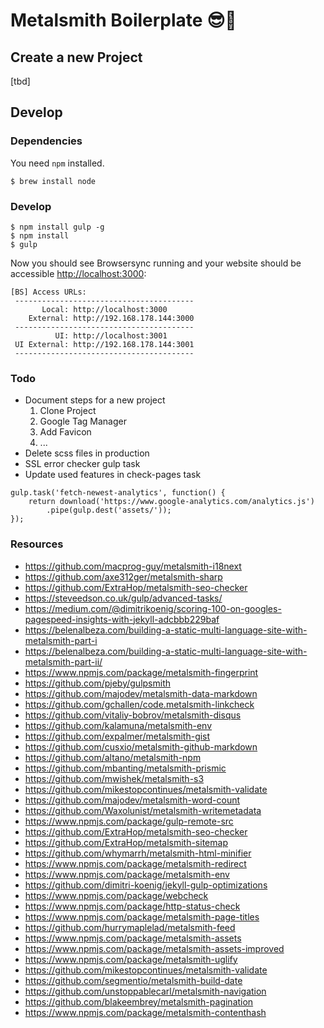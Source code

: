 # Metalsmith Boilerplate 😎🤘

## Create a new Project

[tbd]

## Develop

### Dependencies

You need `npm` installed.

```
$ brew install node
```

### Develop

```
$ npm install gulp -g
$ npm install
$ gulp
```

Now you should see Browsersync running and your website should be accessible [http://localhost:3000](http://localhost:3000):

```
[BS] Access URLs:
 ----------------------------------------
       Local: http://localhost:3000
    External: http://192.168.178.144:3000
 ----------------------------------------
          UI: http://localhost:3001
 UI External: http://192.168.178.144:3001
 ----------------------------------------
```

### Todo

- Document steps for a new project
    1. Clone Project
    2. Google Tag Manager
    3. Add Favicon
    4. ...
- Delete scss files in production
- SSL error checker gulp task
- Update used features in check-pages task

```
gulp.task('fetch-newest-analytics', function() {
    return download('https://www.google-analytics.com/analytics.js')
        .pipe(gulp.dest('assets/'));
});
```

### Resources

- https://github.com/macprog-guy/metalsmith-i18next
- https://github.com/axe312ger/metalsmith-sharp
- https://github.com/ExtraHop/metalsmith-seo-checker
- https://steveedson.co.uk/gulp/advanced-tasks/
- https://medium.com/@dimitrikoenig/scoring-100-on-googles-pagespeed-insights-with-jekyll-adcbbb229baf
- https://belenalbeza.com/building-a-static-multi-language-site-with-metalsmith-part-i
- https://belenalbeza.com/building-a-static-multi-language-site-with-metalsmith-part-ii/
- https://www.npmjs.com/package/metalsmith-fingerprint
- https://github.com/pjeby/gulpsmith
- https://github.com/majodev/metalsmith-data-markdown
- https://github.com/gchallen/code.metalsmith-linkcheck
- https://github.com/vitaliy-bobrov/metalsmith-disqus
- https://github.com/kalamuna/metalsmith-env
- https://github.com/expalmer/metalsmith-gist
- https://github.com/cusxio/metalsmith-github-markdown
- https://github.com/altano/metalsmith-npm
- https://github.com/mbanting/metalsmith-prismic
- https://github.com/mwishek/metalsmith-s3
- https://github.com/mikestopcontinues/metalsmith-validate
- https://github.com/majodev/metalsmith-word-count
- https://github.com/Waxolunist/metalsmith-writemetadata
- https://www.npmjs.com/package/gulp-remote-src
- https://github.com/ExtraHop/metalsmith-seo-checker
- https://github.com/ExtraHop/metalsmith-sitemap
- https://github.com/whymarrh/metalsmith-html-minifier
- https://www.npmjs.com/package/metalsmith-redirect
- https://www.npmjs.com/package/metalsmith-env
- https://github.com/dimitri-koenig/jekyll-gulp-optimizations
- https://www.npmjs.com/package/webcheck
- https://www.npmjs.com/package/http-status-check
- https://www.npmjs.com/package/metalsmith-page-titles
- https://github.com/hurrymaplelad/metalsmith-feed
- https://www.npmjs.com/package/metalsmith-assets
- https://www.npmjs.com/package/metalsmith-assets-improved
- https://www.npmjs.com/package/metalsmith-uglify
- https://github.com/mikestopcontinues/metalsmith-validate
- https://github.com/segmentio/metalsmith-build-date
- https://github.com/unstoppablecarl/metalsmith-navigation
- https://github.com/blakeembrey/metalsmith-pagination
- https://www.npmjs.com/package/metalsmith-contenthash
